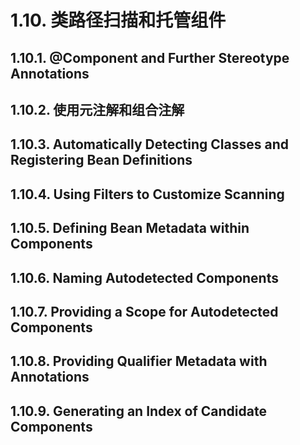 # 1.10. 类路径扫描和托管组件

## 1.10.1. @Component and Further Stereotype Annotations

## 1.10.2. 使用元注解和组合注解

## 1.10.3. Automatically Detecting Classes and Registering Bean Definitions

## 1.10.4. Using Filters to Customize Scanning

## 1.10.5. Defining Bean Metadata within Components

## 1.10.6. Naming Autodetected Components

## 1.10.7. Providing a Scope for Autodetected Components

## 1.10.8. Providing Qualifier Metadata with Annotations

## 1.10.9. Generating an Index of Candidate Components



























